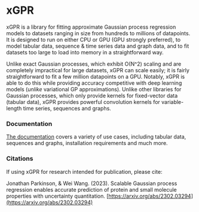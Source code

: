 # xGPR

xGPR is a library for fitting approximate Gaussian process regression
models to datasets ranging in size from hundreds to millions of datapoints.
It is designed to run on either CPU or GPU (GPU strongly preferred), to
model tabular data, sequence & time series data and graph data, and to
fit datasets too large to load into memory in a straightforward way.

Unlike exact Gaussian processes, which exhibit O(N^2) scaling
and are completely impractical for large datasets, xGPR can scale easily;
it is fairly straightforward to fit a few million datapoints
on a GPU. Notably, xGPR is able to do this while providing
accuracy competitive with deep learning models (*unlike* variational
GP approximations). Unlike other libraries for Gaussian processes,
which only provide kernels for fixed-vector data (tabular data),
xGPR provides powerful convolution kernels for variable-length time series,
sequences and graphs.

### Documentation

[The documentation](https://xgpr.readthedocs.io/en/latest/) covers a variety of use cases, including tabular data,
sequences and graphs, installation requirements and much more.

### Citations

If using xGPR for research intended for publication, please cite:

Jonathan Parkinson, & Wei Wang. (2023). Scalable Gaussian process regression
enables accurate prediction of protein and small molecule properties
with uncertainty quantitation.
[https://arxiv.org/abs/2302.03294](https://arxiv.org/abs/2302.03294)
